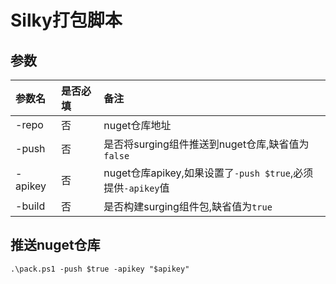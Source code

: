 # Silky打包脚本

## 参数

| 参数名 | 是否必填 | 备注 |
|:----|:-----|:-----|
| -repo | 否 | nuget仓库地址 |
| -push | 否 | 是否将surging组件推送到nuget仓库,缺省值为`false` |
| -apikey | 否 | nuget仓库apikey,如果设置了`-push $true`,必须提供`-apikey`值 |
| -build | 否 | 是否构建surging组件包,缺省值为`true` |

## 推送nuget仓库
```
.\pack.ps1 -push $true -apikey "$apikey"
```